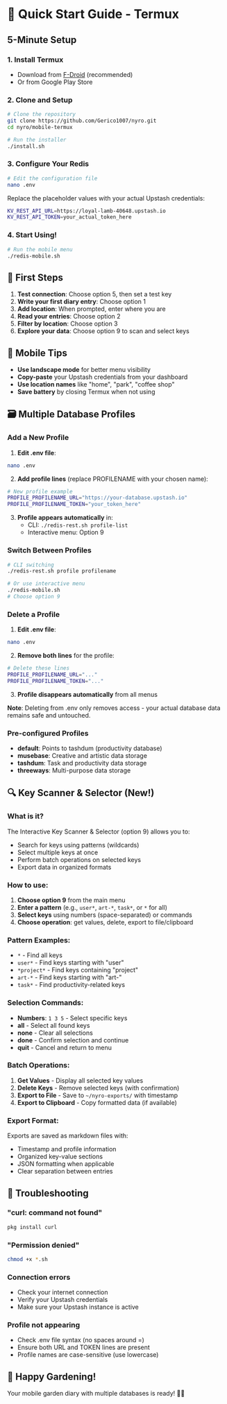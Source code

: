 # 🚀 Quick Start Guide - Termux

## 5-Minute Setup

### 1. Install Termux
- Download from [F-Droid](https://f-droid.org/packages/com.termux/) (recommended)
- Or from Google Play Store

### 2. Clone and Setup
```bash
# Clone the repository
git clone https://github.com/Gerico1007/nyro.git
cd nyro/mobile-termux

# Run the installer
./install.sh
```

### 3. Configure Your Redis
```bash
# Edit the configuration file
nano .env
```

Replace the placeholder values with your actual Upstash credentials:
```bash
KV_REST_API_URL=https://loyal-lamb-40648.upstash.io
KV_REST_API_TOKEN=your_actual_token_here
```

### 4. Start Using!
```bash
# Run the mobile menu
./redis-mobile.sh
```

## 🎯 First Steps

1. **Test connection**: Choose option 5, then set a test key
2. **Write your first diary entry**: Choose option 1
3. **Add location**: When prompted, enter where you are
4. **Read your entries**: Choose option 2
5. **Filter by location**: Choose option 3
6. **Explore your data**: Choose option 9 to scan and select keys

## 📱 Mobile Tips

- **Use landscape mode** for better menu visibility
- **Copy-paste** your Upstash credentials from your dashboard
- **Use location names** like "home", "park", "coffee shop"
- **Save battery** by closing Termux when not using

## 🗃️ Multiple Database Profiles

### Add a New Profile
1. **Edit .env file**:
```bash
nano .env
```

2. **Add profile lines** (replace PROFILENAME with your chosen name):
```bash
# New profile example
PROFILE_PROFILENAME_URL="https://your-database.upstash.io"
PROFILE_PROFILENAME_TOKEN="your_token_here"
```

3. **Profile appears automatically** in:
   - CLI: `./redis-rest.sh profile-list`
   - Interactive menu: Option 9

### Switch Between Profiles
```bash
# CLI switching
./redis-rest.sh profile profilename

# Or use interactive menu
./redis-mobile.sh
# Choose option 9
```

### Delete a Profile
1. **Edit .env file**:
```bash
nano .env
```

2. **Remove both lines** for the profile:
```bash
# Delete these lines
PROFILE_PROFILENAME_URL="..."
PROFILE_PROFILENAME_TOKEN="..."
```

3. **Profile disappears automatically** from all menus

**Note**: Deleting from .env only removes access - your actual database data remains safe and untouched.

### Pre-configured Profiles
- **default**: Points to tashdum (productivity database)
- **musebase**: Creative and artistic data storage
- **tashdum**: Task and productivity data storage
- **threeways**: Multi-purpose data storage

## 🔍 Key Scanner & Selector (New!)

### What is it?
The Interactive Key Scanner & Selector (option 9) allows you to:
- Search for keys using patterns (wildcards)
- Select multiple keys at once
- Perform batch operations on selected keys
- Export data in organized formats

### How to use:
1. **Choose option 9** from the main menu
2. **Enter a pattern** (e.g., `user*`, `art-*`, `task*`, or `*` for all)
3. **Select keys** using numbers (space-separated) or commands
4. **Choose operation**: get values, delete, export to file/clipboard

### Pattern Examples:
- `*` - Find all keys
- `user*` - Find keys starting with "user"
- `*project*` - Find keys containing "project"
- `art-*` - Find keys starting with "art-"
- `task*` - Find productivity-related keys

### Selection Commands:
- **Numbers**: `1 3 5` - Select specific keys
- **all** - Select all found keys
- **none** - Clear all selections
- **done** - Confirm selection and continue
- **quit** - Cancel and return to menu

### Batch Operations:
1. **Get Values** - Display all selected key values
2. **Delete Keys** - Remove selected keys (with confirmation)
3. **Export to File** - Save to `~/nyro-exports/` with timestamp
4. **Export to Clipboard** - Copy formatted data (if available)

### Export Format:
Exports are saved as markdown files with:
- Timestamp and profile information
- Organized key-value sections
- JSON formatting when applicable
- Clear separation between entries

## 🔧 Troubleshooting

### "curl: command not found"
```bash
pkg install curl
```

### "Permission denied"
```bash
chmod +x *.sh
```

### Connection errors
- Check your internet connection
- Verify your Upstash credentials
- Make sure your Upstash instance is active

### Profile not appearing
- Check .env file syntax (no spaces around =)
- Ensure both URL and TOKEN lines are present
- Profile names are case-sensitive (use lowercase)

## 🌱 Happy Gardening!

Your mobile garden diary with multiple databases is ready! 📱✨ 